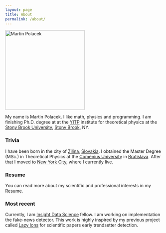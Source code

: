 ```yaml
---
layout: page
title: About
permalink: /about/
---
```


<img src="https://kvitnucazahradka.github.io/parsley/pictures/ja.JPG" alt="Martin Polacek" width="255px" >


My name is Martin Polacek. I like math, physics and programming. I am finishing Ph.D. degree at
at the [YITP][yitp] institute for theoretical physics at the [Stony Brook University][sb], [Stony Brook][sbrook], NY.

### Trivia

I have been born in the city of [Zilina][zln], [Slovakia][svk]. I obtained the
Master Degree (MSc.) in Theoretical Physics at the [Comenius University][cmn] in
[Bratislava][bts]. After that I moved to [New York City][nyc], where I currently live.

### Resume

You can read more about my scientific and professional interests in my [Resume][resume].

### Most recent

Currently, I am [Insight Data Science][ins] fellow. I am working on implementation 
the fake-news detector. This work is highly inspired by my previous project called [Lazy Ions][LI] for scientific papers 
early trendsetter detection.


[zln]: https://en.wikipedia.org/wiki/Žilina "Zilina"
[svk]: https://en.wikipedia.org/wiki/Slovakia "Slovakia"
[cmn]: http://uniba.sk/en/ "Comenius_University"
[bts]: https://en.wikipedia.org/wiki/Bratislava "Bratislava"
[nyc]: https://en.wikipedia.org/wiki/New_York_City "NYC"
[yitp]: http://insti.physics.sunysb.edu/itp/www/ "YITP"
[sb]: http://www.stonybrook.edu "Stony Brook University"
[sbrook]: https://en.wikipedia.org/wiki/Stony_Brook,_New_York "Stony Brook"
[resume]: https://kvitnucazahradka.github.io/parsley/pdf/Martin_Polacek_res.pdf "Martin Polacek Resume"
[LI]: https://kvitnucazahradka.github.io/parsley/welcome/ "Lazy Ions: The Python Module for new trendsetters prediction"
[ins]: http://insightdatascience.com "Insight Data Science"